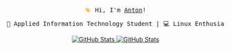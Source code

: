 <div align="center">
   <p><samp><img width="15" src="./assets/waving-hand.gif"/> Hi, I'm <a href="https://antonvanassche.github.io/">Anton</a>!<br></samp></p>

   <pre>🏫 Applied Information Technology Student | 💻 Linux Enthusiast </code></pre>

   <a href="https://github.com/AntonVanAssche">
      <img height="150em" alt="GitHub Stats" src="https://github-readme-stats.vercel.app/api?username=AntonVanAssche&show_icons=true&icon_color=61afef&text_color=adbac7&bg_color=ffffff00&layout=compact&hide_title=true&include_all_commits=true&count_private=true&hide_border=true"/>
      <img height="150em" alt="GitHub Stats" src="https://github-readme-stats.vercel.app/api/top-langs/?username=AntonVanAssche&show_icons=true&icon_color=61afef&text_color=adbac7&bg_color=ffffff00&hide_title=true&include_all_commits=true&count_private=true&hide_border=true&langs_count=8&layout=compact&hide=jupyter%20notebook"/>
   </a>
</div>
